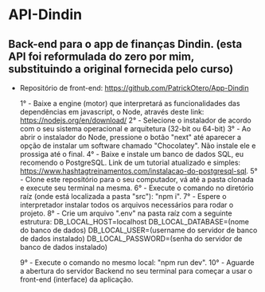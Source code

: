 # API-Dindin

## Back-end para o app de finanças Dindin. (esta API foi reformulada do zero por mim, substituindo a original fornecida pelo curso)

- Repositório de front-end: https://github.com/PatrickOtero/App-Dindin

  1° - Baixe a engine (motor) que interpretará as funcionalidades das dependências em javascript, o Node, através deste link: https://nodejs.org/en/download/
  2° - Selecione o instalador de acordo com o seu sistema operacional e arquitetura (32-bit ou 64-bit)
  3° - Ao abrir o instalador do Node, pressione o botão "next" até aparecer a opção de instalar um software chamado "Chocolatey". Não instale ele e prossiga até o final.
  4° - Baixe e instale um banco de dados SQL, eu recomendo o PostgreSQL. Link de um tutorial atualizado e simples: https://www.hashtagtreinamentos.com/instalacao-do-postgresql-sql.
  5° - Clone este repositório para o seu computador, vá até a pasta clonada e execute seu terminal na mesma.
  6° - Execute o comando no diretório raíz (onde está localizada a pasta "src"): "npm i".
  7° - Espere o interpretador instalar todos os arquivos necessários para rodar o projeto.
  8° - Crie um arquivo ".env" na pasta raíz com a seguinte estrutura:
    DB_LOCAL_HOST=localhost
    DB_LOCAL_DATABASE=(nome do banco de dados)
    DB_LOCAL_USER=(username do servidor de banco de dados instalado)
    DB_LOCAL_PASSWORD=(senha do servidor de banco de dados instalado)

  9° - Execute o comando no mesmo local: "npm run dev".
  10° - Aguarde a abertura do servidor Backend no seu terminal para começar a usar o front-end (interface) da aplicação.

